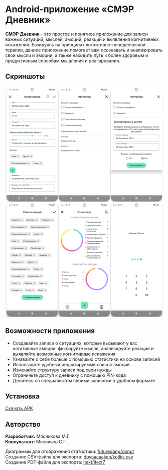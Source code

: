 # Android-приложениe «СМЭР Дневник» 
**СМЭР Дневник** - это простое и понятное приложение для записи важных ситуаций, мыслей, эмоций, реакций и выявления когнитивных искажений. Базируясь на принципах когнитивно-поведенческой терапии, данное приложение помогает вам осознавать и анализировать свои мысли и эмоции, а также находить путь к более здоровым и продуктивным способам мышления и реагирования.

## Скриншоты
 <img src="/screenshots.png" alt="alt text" width="600">

## Возможности приложения
- Создавайте записи о ситуациях, которые вызывают у вас негативные эмоции, фиксируйте мысли, анализируйте реакции и выявляйте возможные когнитивные искажения
- Узнавайте о себе больше с помощью статистики на основе записей
- Используйте удобный редактируемый список эмоций
- Изменяйте структуру записи под свои нужды
- Ограничьте доступ к дневнику с помощью PIN-кода
- Делитесь со специалистом своими записями в удобном формате

## Установка
[Скачать APK](https://github.com/mawekk/ster_diary/releases/download/0.1/ster-diary.apk)

## Авторство
**Разработчик:** Мясникова М.Г.  
**Консультант:** Мясников С.Г. 

Диаграммы для отображения статистики: [futuredapp/donut](https://github.com/futuredapp/donut)  
Создание CSV-файла для экспорта: [doyaaaaaken/kotlin-csv](https://github.com/doyaaaaaken/kotlin-csv)  
Создание PDF-файла для экспорта: [itext/itext7](https://github.com/itext/itext7)
